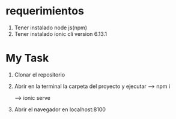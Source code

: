 # requerimientos 
 1. Tener instalado node js(npm)
 2. Tener instalado ionic cli version  6.13.1

# My Task 
1. Clonar el repositorio 
2. Abrir en la terminal la carpeta del proyecto  y ejecutar 
     --> npm i 
     
     --> ionic serve 
3. Abrir el navegador en localhost:8100